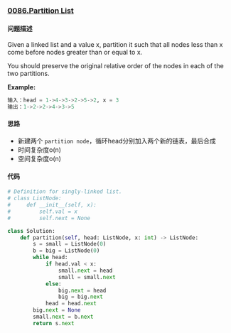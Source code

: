 ### [0086.Partition List](https://leetcode-cn.com/problems/partition-list/)

#### 问题描述
Given a linked list and a value x, partition it such that all nodes less than x come before nodes greater than or equal to x.

You should preserve the original relative order of the nodes in each of the two partitions.

**Example:**
```python
输入：head = 1->4->3->2->5->2, x = 3
输出：1->2->2->4->3->5
```

#### 思路
- 新建两个 `partition node`，循环head分别加入两个新的链表，最后合成
- 时间复杂度o(n)
- 空间复杂度o(n)

#### 代码

```python
# Definition for singly-linked list.
# class ListNode:
#     def __init__(self, x):
#         self.val = x
#         self.next = None

class Solution:
    def partition(self, head: ListNode, x: int) -> ListNode:
        s = small = ListNode(0)
        b = big = ListNode(0)
        while head:
            if head.val < x:
                small.next = head
                small = small.next
            else:
                big.next = head
                big = big.next
            head = head.next
        big.next = None
        small.next = b.next
        return s.next

```